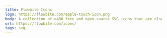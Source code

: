 ```yaml
---
title: Flowbite Icons
logo: https://flowbite.com/apple-touch-icon.png
body: A collection of >400 free and open-source SVG icons that are also compatible with Flowbite and Tailwind CSS based on solid and outline styles with React (JSX) and Figma support.
url: https://flowbite.com/icons/
tags: svg
---
```

